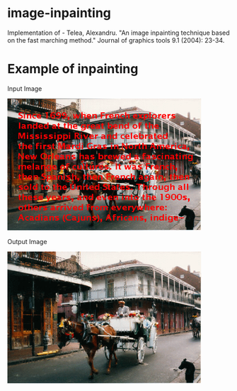 # image-inpainting

Implementation of - Telea, Alexandru. "An image inpainting technique based on the fast marching method." Journal of graphics tools 9.1 (2004): 23-34.

# Example of inpainting

Input Image

![alt text](https://raw.githubusercontent.com/pranjalmaheshwari/image-inpainting/master/data/broken.png)

Output Image

![alt text](https://raw.githubusercontent.com/pranjalmaheshwari/image-inpainting/master/data/restored.png)
